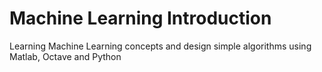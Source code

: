 # Machine Learning Introduction

Learning Machine Learning concepts and 
design simple algorithms using Matlab, Octave and Python
